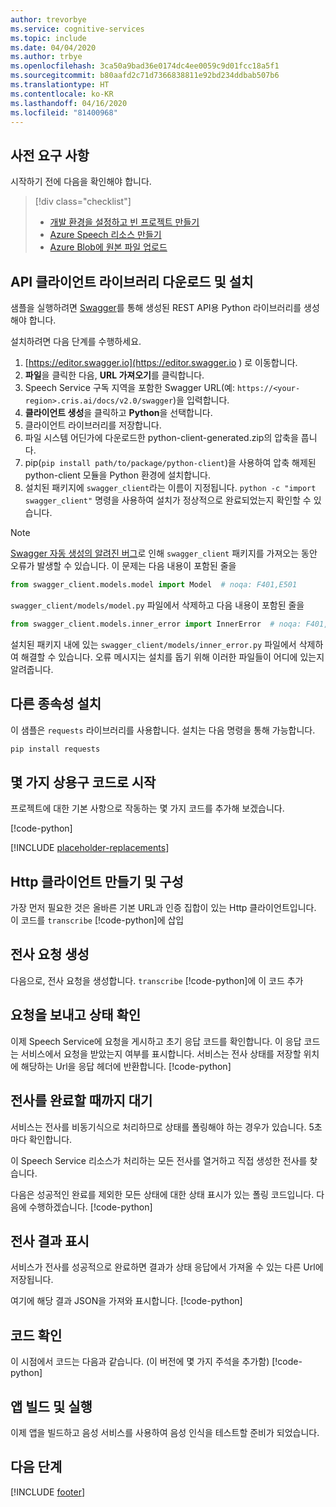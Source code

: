 ```yaml
---
author: trevorbye
ms.service: cognitive-services
ms.topic: include
ms.date: 04/04/2020
ms.author: trbye
ms.openlocfilehash: 3ca50a9bad36e0174dc4ee0059c9d01fcc18a5f1
ms.sourcegitcommit: b80aafd2c71d7366838811e92bd234ddbab507b6
ms.translationtype: HT
ms.contentlocale: ko-KR
ms.lasthandoff: 04/16/2020
ms.locfileid: "81400968"
---
```

## <a name="prerequisites"></a>사전 요구 사항

시작하기 전에 다음을 확인해야 합니다.

> [!div class="checklist"]
> * [개발 환경을 설정하고 빈 프로젝트 만들기](../../../../quickstarts/setup-platform.md?pivots=programming-language-python)
> * [Azure Speech 리소스 만들기](../../../../get-started.md)
> * [Azure Blob에 원본 파일 업로드](https://docs.microsoft.com/azure/storage/blobs/storage-quickstart-blobs-portal)

## <a name="download-and-install-the-api-client-library"></a>API 클라이언트 라이브러리 다운로드 및 설치

샘플을 실행하려면 [Swagger](https://swagger.io)를 통해 생성된 REST API용 Python 라이브러리를 생성해야 합니다.

설치하려면 다음 단계를 수행하세요.

1. [https://editor.swagger.io](https://editor.swagger.io ) 로 이동합니다.
1. **파일**을 클릭한 다음, **URL 가져오기**를 클릭합니다.
1. Speech Service 구독 지역을 포함한 Swagger URL(예: `https://<your-region>.cris.ai/docs/v2.0/swagger`)을 입력합니다.
1. **클라이언트 생성**을 클릭하고 **Python**을 선택합니다.
1. 클라이언트 라이브러리를 저장합니다.
1. 파일 시스템 어딘가에 다운로드한 python-client-generated.zip의 압축을 풉니다.
1. pip(`pip install path/to/package/python-client`)을 사용하여 압축 해제된 python-client 모듈을 Python 환경에 설치합니다.
1. 설치된 패키지에 `swagger_client`라는 이름이 지정됩니다. `python -c "import swagger_client"` 명령을 사용하여 설치가 정상적으로 완료되었는지 확인할 수 있습니다.

> [!NOTE]
> [Swagger 자동 생성의 알려진 버그](https://github.com/swagger-api/swagger-codegen/issues/7541)로 인해 `swagger_client` 패키지를 가져오는 동안 오류가 발생할 수 있습니다.
> 이 문제는 다음 내용이 포함된 줄을
> ```py
> from swagger_client.models.model import Model  # noqa: F401,E501
> ```
> `swagger_client/models/model.py` 파일에서 삭제하고 다음 내용이 포함된 줄을
> ```py
> from swagger_client.models.inner_error import InnerError  # noqa: F401,E501
> ```
> 설치된 패키지 내에 있는 `swagger_client/models/inner_error.py` 파일에서 삭제하여 해결할 수 있습니다. 오류 메시지는 설치를 돕기 위해 이러한 파일들이 어디에 있는지 알려줍니다.

## <a name="install-other-dependencies"></a>다른 종속성 설치

이 샘플은 `requests` 라이브러리를 사용합니다. 설치는 다음 명령을 통해 가능합니다.

```bash
pip install requests
```

## <a name="start-with-some-boilerplate-code"></a>몇 가지 상용구 코드로 시작

프로젝트에 대한 기본 사항으로 작동하는 몇 가지 코드를 추가해 보겠습니다.

[!code-python[](~/samples-cognitive-services-speech-sdk/quickstart/python/from-blob/python-client/main.py?range=1-2,7-34,115-119)]

[!INCLUDE [placeholder-replacements](../placeholder-replacement.md)]

## <a name="create-and-configure-an-http-client"></a>Http 클라이언트 만들기 및 구성
가장 먼저 필요한 것은 올바른 기본 URL과 인증 집합이 있는 Http 클라이언트입니다.
이 코드를 `transcribe` [!code-python[](~/samples-cognitive-services-speech-sdk/quickstart/python/from-blob/python-client/main.py?range=37-45)]에 삽입

## <a name="generate-a-transcription-request"></a>전사 요청 생성
다음으로, 전사 요청을 생성합니다. `transcribe` [!code-python[](~/samples-cognitive-services-speech-sdk/quickstart/python/from-blob/python-client/main.py?range=52-54)]에 이 코드 추가

## <a name="send-the-request-and-check-its-status"></a>요청을 보내고 상태 확인
이제 Speech Service에 요청을 게시하고 초기 응답 코드를 확인합니다. 이 응답 코드는 서비스에서 요청을 받았는지 여부를 표시합니다. 서비스는 전사 상태를 저장할 위치에 해당하는 Url을 응답 헤더에 반환합니다.
[!code-python[](~/samples-cognitive-services-speech-sdk/quickstart/python/from-blob/python-client/main.py?range=65-73)]

## <a name="wait-for-the-transcription-to-complete"></a>전사를 완료할 때까지 대기
서비스는 전사를 비동기식으로 처리하므로 상태를 폴링해야 하는 경우가 있습니다. 5초마다 확인합니다.

이 Speech Service 리소스가 처리하는 모든 전사를 열거하고 직접 생성한 전사를 찾습니다.

다음은 성공적인 완료를 제외한 모든 상태에 대한 상태 표시가 있는 폴링 코드입니다. 다음에 수행하겠습니다.
[!code-python[](~/samples-cognitive-services-speech-sdk/quickstart/python/from-blob/python-client/main.py?range=75-94,99-112)]

## <a name="display-the-transcription-results"></a>전사 결과 표시
서비스가 전사를 성공적으로 완료하면 결과가 상태 응답에서 가져올 수 있는 다른 Url에 저장됩니다.

여기에 해당 결과 JSON을 가져와 표시합니다.
[!code-python[](~/samples-cognitive-services-speech-sdk/quickstart/python/from-blob/python-client/main.py?range=95-98)]

## <a name="check-your-code"></a>코드 확인
이 시점에서 코드는 다음과 같습니다. (이 버전에 몇 가지 주석을 추가함) [!code-python[](~/samples-cognitive-services-speech-sdk/quickstart/python/from-blob/python-client/main.py?range=1-118)]

## <a name="build-and-run-your-app"></a>앱 빌드 및 실행

이제 앱을 빌드하고 음성 서비스를 사용하여 음성 인식을 테스트할 준비가 되었습니다.

## <a name="next-steps"></a>다음 단계

[!INCLUDE [footer](./footer.md)]
